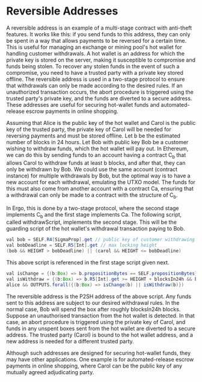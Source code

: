 # Reversible Addresses

A reversible address is an example of a multi-stage contract with anti-theft features. It works like this: if you send funds to this address, they can only be spent in a way that allows payments to be reversed for a certain time. This is useful for managing an exchange or mining pool's hot wallet for handling customer withdrawals. A hot wallet is an address for which the private key is stored on the server, making it susceptible to compromise and funds being stolen. To recover any stolen funds in the event of such a compromise, you need to have a trusted party with a private key stored offline. The reversible address is used in a two-stage protocol to ensure that withdrawals can only be made according to the desired rules. If an unauthorized transaction occurs, the abort procedure is triggered using the trusted party's private key, and the funds are diverted to a secure address. These addresses are useful for securing hot-wallet funds and automated-release escrow payments in online shopping.

Assuming that Alice is the public key of the hot wallet and Carol is the public key of the trusted party, the private key of Carol will be needed for reversing payments and must be stored offline. Let b be the estimated number of blocks in 24 hours.
Let Bob with public key Bob be a customer wishing to withdraw funds, which the hot wallet will pay out.
In Ethereum, we can do this by sending funds to an account having a contract C<sub>b</sub> that allows Carol to withdraw funds at least b blocks, and after that, they can only be withdrawn by Bob. We could use the same account (contract instance) for multiple withdrawals by Bob, but the optimal way is to have a new account for each withdrawal, emulating the UTXO model. The funds for this must also come from another account with a contract Ca, ensuring that a withdrawal can only be made to a contract with the structure of C<sub>b</sub>.

In Ergo, this is done by a two-stage protocol, where the second stage implements C<sub>b</sub> and the first stage implements Ca. The following script, called withdrawScript, implements the second stage. This will be the guarding script of the hot wallet's withdrawal transaction paying to Bob.

```java
val bob = SELF.R4[SigmaProp].get // public key of customer withdrawing 
val bobDeadline = SELF.R5[Int].get // max locking height 
(bob && HEIGHT > bobDeadline) || (carol && HEIGHT <= bobDeadline)
```

This above script is referenced in the first stage script given next.

```java
val isChange = {(b:Box) => b.propositionBytes == SELF.propositionBytes} 
val isWithdraw = {(b:Box) => b.R5[Int].get >= HEIGHT + blocksIn24h && b.propositionBytes == withdrawScript }
alice && OUTPUTS.forall({(b:Box) => isChange(b) || isWithdraw(b)})
```

The reversible address is the P2SH address of the above script. Any funds sent to this address are subject to our desired withdrawal rules. In the normal case, Bob will spend the box after roughly blocksIn24h blocks. Suppose an unauthorised transaction from the hot wallet is detected. In that case, an abort procedure is triggered using the private key of Carol, and funds in any unspent boxes sent from the hot wallet are diverted to a secure address. The trusted party (Carol) is bound to the hot wallet address, and a new address is needed for a different trusted party.

Although such addresses are designed for securing hot-wallet funds, they may have other applications. One example is for automated-release escrow payments in online shopping, where Carol can be the public key of any mutually agreed adjudicating party.
